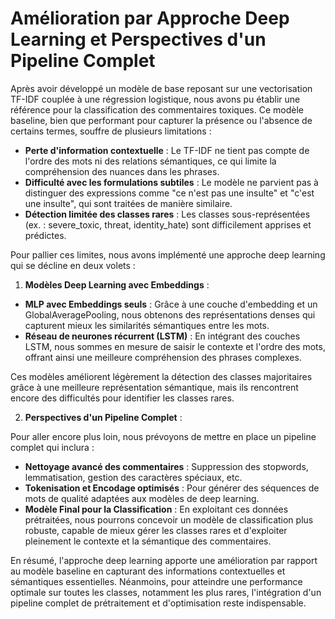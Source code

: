 # Amélioration par Approche Deep Learning et Perspectives d'un Pipeline Complet

Après avoir développé un modèle de base reposant sur une vectorisation TF-IDF couplée à une régression logistique, nous avons pu établir une référence pour la classification des commentaires toxiques. Ce modèle baseline, bien que performant pour capturer la présence ou l'absence de certains termes, souffre de plusieurs limitations :

- **Perte d'information contextuelle** : Le TF-IDF ne tient pas compte de l'ordre des mots ni des relations sémantiques, ce qui limite la compréhension des nuances dans les phrases.
- **Difficulté avec les formulations subtiles** : Le modèle ne parvient pas à distinguer des expressions comme "ce n'est pas une insulte" et "c'est une insulte", qui sont traitées de manière similaire.
- **Détection limitée des classes rares** : Les classes sous-représentées (ex. : severe_toxic, threat, identity_hate) sont difficilement apprises et prédictes.

Pour pallier ces limites, nous avons implémenté une approche deep learning qui se décline en deux volets :

1. **Modèles Deep Learning avec Embeddings** :
- **MLP avec Embeddings seuls** : Grâce à une couche d'embedding et un GlobalAveragePooling, nous obtenons des représentations denses qui capturent mieux les similarités sémantiques entre les mots.
- **Réseau de neurones récurrent (LSTM)** : En intégrant des couches LSTM, nous sommes en mesure de saisir le contexte et l'ordre des mots, offrant ainsi une meilleure compréhension des phrases complexes.

Ces modèles améliorent légèrement la détection des classes majoritaires grâce à une meilleure représentation sémantique, mais ils rencontrent encore des difficultés pour identifier les classes rares.

2. **Perspectives d'un Pipeline Complet** :

Pour aller encore plus loin, nous prévoyons de mettre en place un pipeline complet qui inclura :
- **Nettoyage avancé des commentaires** : Suppression des stopwords, lemmatisation, gestion des caractères spéciaux, etc.
- **Tokenisation et Encodage optimisés** : Pour générer des séquences de mots de qualité adaptées aux modèles de deep learning.
- **Modèle Final pour la Classification** : En exploitant ces données prétraitées, nous pourrons concevoir un modèle de classification plus robuste, capable de mieux gérer les classes rares et d'exploiter pleinement le contexte et la sémantique des commentaires.

En résumé, l'approche deep learning apporte une amélioration par rapport au modèle baseline en capturant des informations contextuelles et sémantiques essentielles. Néanmoins, pour atteindre une performance optimale sur toutes les classes, notamment les plus rares, l'intégration d'un pipeline complet de prétraitement et d'optimisation reste indispensable.
